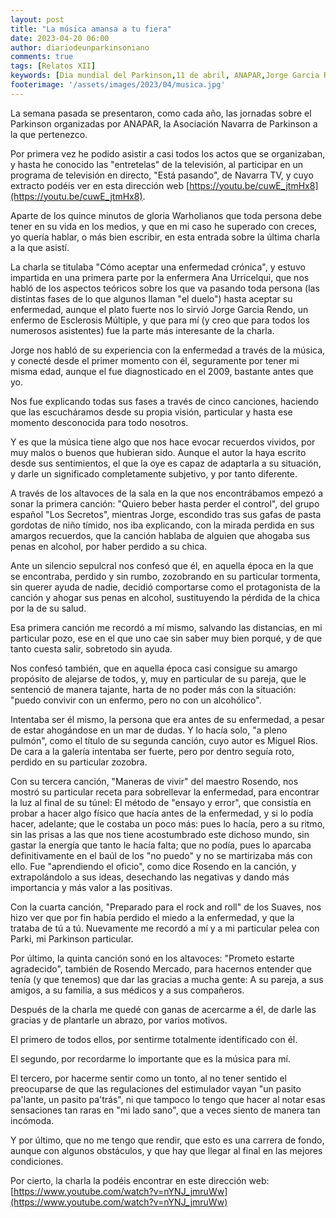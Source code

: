 ```yaml
---
layout: post
title: "La música amansa a tu fiera"
date: 2023-04-20 06:00
author: diariodeunparkinsoniano
comments: true
tags: [Relatos XII] 
keywords: [Dia mundial del Parkinson,11 de abril, ANAPAR,Jorge Garcia Rendo,Esclerósis Múltiple,superación, fases del duelo]
footerimage: '/assets/images/2023/04/musica.jpg'
---
```

La semana pasada se presentaron, como cada año, las jornadas sobre el Parkinson organizadas por ANAPAR, la Asociación Navarra de Parkinson a la que pertenezco.

Por primera vez he podido asistir a casi todos los actos que se organizaban, y hasta he conocido las "entretelas" de la televisión, al participar en un programa de televisión en directo, "Está pasando", de Navarra TV, y cuyo extracto podéis ver en esta dirección web [https://youtu.be/cuwE_jtmHx8](https://youtu.be/cuwE_jtmHx8).

Aparte de los quince minutos de gloria Warholianos que toda persona debe tener en su vida en los medios, y que en mi caso he superado con creces, yo quería hablar, o más bien escribir, en esta entrada sobre la última charla a la que asistí.

La charla se titulaba "Cómo aceptar una enfermedad crónica", y estuvo impartida en una primera parte por la enfermera Ana Urricelqui, que nos habló de los aspectos teóricos sobre los que va pasando toda persona (las distintas fases de lo que algunos llaman "el duelo") hasta aceptar su enfermedad, aunque el plato fuerte nos lo sirvió Jorge Garcia Rendo, un enfermo de Esclerosis Múltiple, y que para mí (y creo que para todos los numerosos asistentes) fue la parte más interesante de la charla.

Jorge nos habló de su experiencia con la enfermedad a través de la música, y conecté desde el primer momento con él, seguramente por tener mi misma edad, aunque el fue diagnosticado en el 2009, bastante antes que yo.

Nos fue explicando todas sus fases a través de cinco canciones, haciendo que las escucháramos desde su propia visión, particular y hasta ese momento desconocida para todo nosotros.

Y es que la música tiene algo que nos hace evocar recuerdos vividos, por muy malos o buenos que hubieran sido. Aunque el autor la haya escrito desde sus sentimientos, el que la oye es capaz de adaptarla a su situación, y darle un significado completamente subjetivo, y por tanto diferente.

A través de los altavoces de la sala en la que nos encontrábamos empezó a sonar la primera canción: "Quiero beber hasta perder el control", del grupo español "Los Secretos", mientras Jorge, escondido tras sus gafas de pasta gordotas de niño tímido, nos iba explicando, con la mirada perdida en sus amargos recuerdos, que la canción hablaba de alguien que ahogaba sus penas en alcohol, por haber perdido a su chica.

Ante un silencio sepulcral nos confesó que él, en aquella época en la que se encontraba, perdido y sin rumbo, zozobrando en su particular tormenta, sin querer ayuda de nadie, decidió comportarse como el protagonista de la canción y ahogar sus penas en alcohol, sustituyendo la pérdida de la chica por la de su salud.

Esa primera canción me recordó a mí mismo, salvando las distancias, en mi particular pozo, ese en el que uno cae sin saber muy bien porqué, y de que tanto cuesta salir, sobretodo sin ayuda.

Nos confesó también, que en aquella época casi consigue su amargo propósito de alejarse de todos, y, muy en particular de su pareja, que le sentenció de manera tajante, harta de no poder más con la situación: "puedo convivir con un enfermo, pero no con un alcohólico".

Intentaba ser él mismo, la persona que era antes de su enfermedad, a pesar de estar ahogándose en un mar de dudas. Y lo hacía solo, "a pleno pulmón", como el título de su segunda canción, cuyo autor es Miguel Rios. De cara a la galería intentaba ser fuerte, pero por dentro seguía roto, perdido en su particular zozobra.

Con su tercera canción, "Maneras de vivir" del maestro Rosendo, nos mostró su particular receta para sobrellevar la enfermedad, para encontrar la luz al final de su túnel: El método de "ensayo y error", que consistía en probar a hacer algo físico que hacía antes de la enfermedad, y si lo podía hacer, adelante; que le costaba un poco más: pues lo hacía, pero a su ritmo, sin las prisas a las que nos tiene acostumbrado este dichoso mundo, sin gastar la energía que tanto le hacía falta; que no podía, pues lo aparcaba definitivamente en el baúl de los "no puedo" y no se martirizaba más con ello. Fue "aprendiendo el oficio", como dice Rosendo en la canción, y extrapolándolo a sus ideas, desechando las negativas y dando más importancia y más valor a las positivas.

Con la cuarta canción, "Preparado para el rock and roll" de los Suaves, nos hizo ver que por fin había perdido el miedo a la enfermedad, y que la trataba de tú a tú. Nuevamente me recordó a mí y a mi particular pelea con Parki, mi Parkinson particular.

Por último, la quinta canción sonó en los altavoces: "Prometo estarte agradecido", también de Rosendo Mercado, para hacernos entender que tenía (y que tenemos) que dar las gracias a mucha gente: A su pareja, a sus amigos, a su familia, a sus médicos y a sus compañeros.

Después de la charla me quedé con ganas de acercarme a él, de darle las gracias y de plantarle un abrazo, por varios motivos.

El primero de todos ellos, por sentirme totalmente identificado con él.

El segundo, por recordarme lo importante que es la música para mí.

El tercero, por hacerme sentir como un tonto, al no tener sentido el preocuparse de que las regulaciones del estimulador vayan "un pasito pa'lante, un pasito pa'trás", ni que tampoco lo tengo que hacer al notar esas sensaciones tan raras en "mi lado sano", que a veces siento de manera tan incómoda.

Y por último, que no me tengo que rendir, que esto es una carrera de fondo, aunque con algunos obstáculos, y que hay que llegar al final en las mejores condiciones.

Por cierto, la charla la podéis encontrar en este dirección web: [https://www.youtube.com/watch?v=nYNJ_jmruWw](https://www.youtube.com/watch?v=nYNJ_jmruWw)

